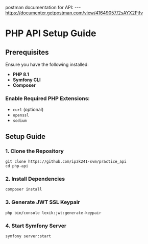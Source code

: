 postman documentation for API: --- https://documenter.getpostman.com/view/41649057/2sAYX2Pjfv

# PHP API Setup Guide

## Prerequisites

Ensure you have the following installed:
- **PHP 8.1**
- **Symfony CLI**
- **Composer**

### Enable Required PHP Extensions:
- `curl` (optional)
- `openssl`
- `sodium`

## Setup Guide

### 1. Clone the Repository
```
git clone https://github.com/ipzk241-svm/practice_api
cd php-api
```

### 2. Install Dependencies
```
composer install
```

### 3. Generate JWT SSL Keypair
```
php bin/console lexik:jwt:generate-keypair
```

### 4. Start Symfony Server
```
symfony server:start
```
